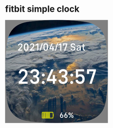 # fitbit simple clock
![screenshot](https://github.com/Amplil/fitbit-simple-clock/blob/master/fitbit-simple-clock-screenshot.png?raw=true")
